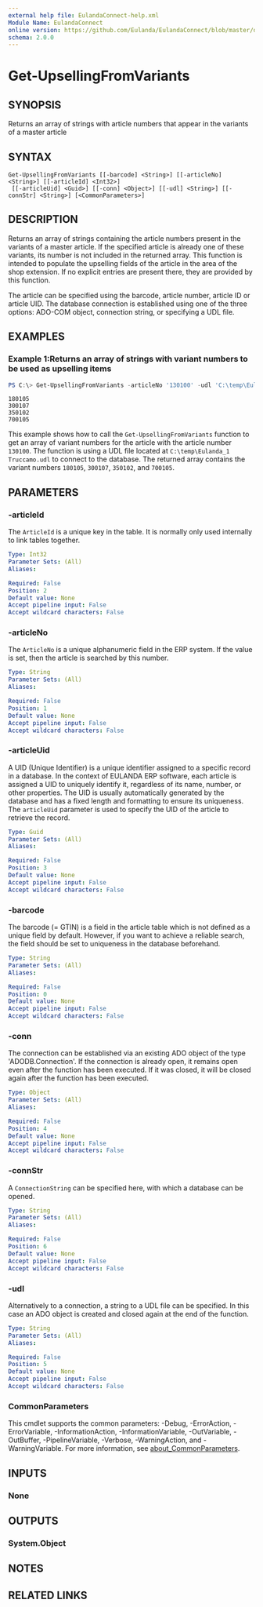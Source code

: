 ```yaml
---
external help file: EulandaConnect-help.xml
Module Name: EulandaConnect
online version: https://github.com/Eulanda/EulandaConnect/blob/master/docs/Get-UpsellingFromVariants.md
schema: 2.0.0
---
```


# Get-UpsellingFromVariants

## SYNOPSIS
Returns an array of strings with article numbers that appear in the variants of a master article

## SYNTAX

```
Get-UpsellingFromVariants [[-barcode] <String>] [[-articleNo] <String>] [[-articleId] <Int32>]
 [[-articleUid] <Guid>] [[-conn] <Object>] [[-udl] <String>] [[-connStr] <String>] [<CommonParameters>]
```

## DESCRIPTION
Returns an array of strings containing the article numbers present in the variants of a master article. If the specified article is already one of these variants, its number is not included in the returned array. This function is intended to populate the upselling fields of the article in the area of the shop extension. If no explicit entries are present there, they are provided by this function.

The article can be specified using the barcode, article number, article ID or article UID. The database connection is established using one of the three options: ADO-COM object, connection string, or specifying a UDL file.

## EXAMPLES

### Example 1:Returns an array of strings with variant numbers to be used as upselling items
```powershell
PS C:\> Get-UpsellingFromVariants -articleNo '130100' -udl 'C:\temp\Eulanda_1 Truccamo.udl'
```

```
180105
300107
350102
700105
```

This example shows how to call the `Get-UpsellingFromVariants` function to get an array of variant numbers for the article with the article number `130100`. The function is using a UDL file located at `C:\temp\Eulanda_1 Truccamo.udl` to connect to the database. The returned array contains the variant numbers `180105`, `300107`, `350102`, and `700105`.

## PARAMETERS

### -articleId
The `ArticleId` is a unique key in the table. It is normally only used internally to link tables together.

```yaml
Type: Int32
Parameter Sets: (All)
Aliases:

Required: False
Position: 2
Default value: None
Accept pipeline input: False
Accept wildcard characters: False
```

### -articleNo
The `ArticleNo` is a unique alphanumeric field in the ERP system. If the value is set, then the article is searched by this number.

```yaml
Type: String
Parameter Sets: (All)
Aliases:

Required: False
Position: 1
Default value: None
Accept pipeline input: False
Accept wildcard characters: False
```

### -articleUid
A UID (Unique Identifier) is a unique identifier assigned to a specific record in a database. In the context of EULANDA ERP software, each article is assigned a UID to uniquely identify it, regardless of its name, number, or other properties. The UID is usually automatically generated by the database and has a fixed length and formatting to ensure its uniqueness. The `articleUid` parameter is used to specify the UID of the article to retrieve the record.

```yaml
Type: Guid
Parameter Sets: (All)
Aliases:

Required: False
Position: 3
Default value: None
Accept pipeline input: False
Accept wildcard characters: False
```

### -barcode
The barcode (= GTIN) is a field in the article table which is not defined as a unique field by default. However, if you want to achieve a reliable search, the field should be set to uniqueness in the database beforehand.

```yaml
Type: String
Parameter Sets: (All)
Aliases:

Required: False
Position: 0
Default value: None
Accept pipeline input: False
Accept wildcard characters: False
```

### -conn
The connection can be established via an existing ADO object of the type 'ADODB.Connection'. If the connection is already open, it remains open even after the function has been executed. If it was closed, it will be closed again after the function has been executed.

```yaml
Type: Object
Parameter Sets: (All)
Aliases:

Required: False
Position: 4
Default value: None
Accept pipeline input: False
Accept wildcard characters: False
```

### -connStr
A `ConnectionString` can be specified here, with which a database can be opened.

```yaml
Type: String
Parameter Sets: (All)
Aliases:

Required: False
Position: 6
Default value: None
Accept pipeline input: False
Accept wildcard characters: False
```

### -udl
Alternatively to a connection, a string to a UDL file can be specified. In this case an ADO object is created and closed again at the end of the function.

```yaml
Type: String
Parameter Sets: (All)
Aliases:

Required: False
Position: 5
Default value: None
Accept pipeline input: False
Accept wildcard characters: False
```

### CommonParameters
This cmdlet supports the common parameters: -Debug, -ErrorAction, -ErrorVariable, -InformationAction, -InformationVariable, -OutVariable, -OutBuffer, -PipelineVariable, -Verbose, -WarningAction, and -WarningVariable. For more information, see [about_CommonParameters](http://go.microsoft.com/fwlink/?LinkID=113216).

## INPUTS

### None

## OUTPUTS

### System.Object
## NOTES

## RELATED LINKS
